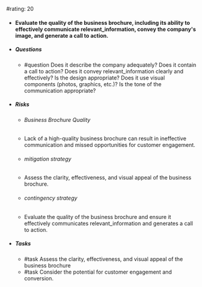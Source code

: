 #rating: 20
- #### Evaluate the quality of the business brochure, including its ability to effectively communicate relevant_information, convey the company's image, and generate a call to action.
- ##### Questions
  - #question Does it describe the company adequately? Does it contain a call to action? Does it convey relevant_information clearly and effectively? Is the design appropriate? Does it use visual components (photos, graphics, etc.)? Is the tone of the communication appropriate?
- ##### Risks

  - ###### Business Brochure Quality
  - Lack of a high-quality business brochure can result in ineffective communication and missed opportunities for customer engagement.
  - ###### mitigation strategy
  - Assess the clarity, effectiveness, and visual appeal of the business brochure.
  - ###### contingency strategy
  - Evaluate the quality of the business brochure and ensure it effectively communicates relevant_information and generates a call to action.
- ##### Tasks
  - #task Assess the clarity, effectiveness, and visual appeal of the business brochure
  - #task  Consider the potential for customer engagement and conversion.


